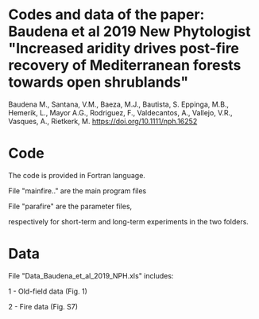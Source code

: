 # Codes and data of the paper: Baudena et al 2019 New Phytologist "Increased aridity drives post-fire recovery of Mediterranean forests towards open shrublands" 
Baudena M., Santana, V.M., Baeza, M.J., Bautista, S. Eppinga, M.B., Hemerik, L., Mayor A.G., Rodriguez, F., Valdecantos, A.,  Vallejo, V.R., Vasques, A., Rietkerk, M.
https://doi.org/10.1111/nph.16252


# Code
The code is provided in Fortran language.

File "mainfire.." are the main program files

File "parafire" are the parameter files,

respectively for short-term and long-term experiments in the two folders.



# Data
File "Data_Baudena_et_al_2019_NPH.xls" includes:

1 - Old-field data (Fig. 1)

2 - Fire data (Fig. S7)
